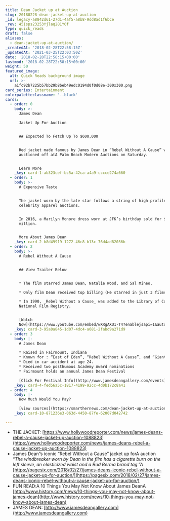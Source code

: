 ```yaml
---
title: Dean Jacket up at Auction
slug: 20180228-dean-jacket-up-at-auction
_id: legacy-a8842d61-27d1-4af5-a8b8-9dd8ad1f6bce
_rev: 45Isps23253Yjlaq281Y0f
type: quick_reads
draft: false
aliases:
  - dean-jacket-up-at-auction/
_createdAt: '2018-02-28T22:58:15Z'
_updatedAt: '2021-03-25T22:03:50Z'
date: '2018-02-28T22:58:15+00:00'
lastmod: '2018-02-28T22:58:15+00:00'
weight: 50
featured_image:
  alt: Quick Reads background image
  url: >-
    a1fc92b7225b57bb29b8beb49edc0194d0f0d08e-300x300.png
card_series: Entertainment
colorpaletteclassname: '--black'
cards:
  - order: 0
    body: >-
      James Dean  

      Jacket Up For Auction 


      ## Expected To Fetch Up To $600,000


      Red jacket made famous by James Dean in “Rebel Without A Cause” will be
      auctioned off atA Palm Beach Modern Auctions on Saturday.


      Learn More
    _key: card-1-ab323cef-bc5a-42ca-a4a9-cccce274a660
  - order: 1
    body: >-
      # Expensive Taste


      The jacket worn by the late star follows a string of high profile
      celebrity apparel auctions.


      In 2016, a Marilyn Monore dress worn at JFK’s birthday sold for $4.8
      million.


      More About James Dean
    _key: card-2-b8d49919-1272-46c8-b13c-76d4ad82036b
  - order: 2
    body: >-
      # Rebel Without A Cause


      ## View Trailer Below


      * The film starred James Dean, Natalie Wood, and Sal Mineo.

      * Only film Dean received top billing (He starred in just 3 films).

      * In 1990, _Rebel Without a Cause_ was added to the Library of Congress’s
      National Film Registry.


      [Watch
      Now](https://www.youtube.com/embed/wXRgAXU1-T4?enablejsapi=1&autoplay=1&rel=0)
    _key: card-3-95a0a845-1d07-4dc4-a681-2fabd9a271d9
  - order: 3
    body: |-
      # James Dean

      * Raised in Fairmount, Indiana
      * Known for : “East of Eden”, “Rebel Without A Cause”, and “Giant”
      * Died in car accident at age 24.
      * Received two posthumous Academy Award nominations
      * Fairmount holds an annual James Dean Festival

      [Click For Festival Info](http://www.jamesdeangallery.com/events)
    _key: card-4-fed56a5c-1817-4199-92cc-4d0b172c8a41
  - order: 4
    body: |-
      How Much Would You Pay?

      [view sources](https://smarthernews.com/dean-jacket-up-at-auction/)
    _key: card-10-871236e3-063d-4450-87fe-62007d042742

---
```

* THE JACKET: [https://www.hollywoodreporter.com/news/james-deans-rebel-a-cause-jacket-up-auction-1088823](https://www.hollywoodreporter.com/news/james-deans-rebel-a-cause-jacket-up-auction-1088823)
* James Dean”s iconic “Rebel Without a Cause” jacket up forA auction “_The windbreaker worn by Dean in the film has a cigarette burn on the left sleeve, an elasticized waist and a Bud Berma brand tag.”A_ [https://pagesix.com/2018/02/27/james-deans-iconic-rebel-without-a-cause-jacket-up-for-auction/](https://pagesix.com/2018/02/27/james-deans-iconic-rebel-without-a-cause-jacket-up-for-auction/)
* FUN READ:A 10 Things You May Not Know About James DeanA [http://www.history.com/news/10-things-you-may-not-know-about-james-dean](http://www.history.com/news/10-things-you-may-not-know-about-james-dean)
* JAMES DEAN: [http://www.jamesdeangallery.com](http://www.jamesdeangallery.com)